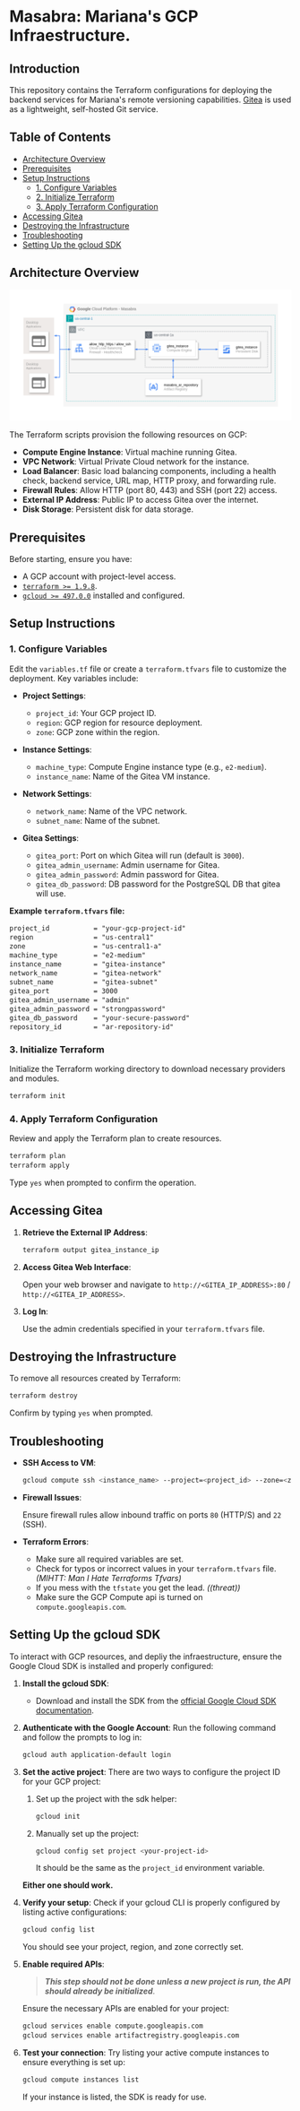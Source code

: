 # Masabra: Mariana's GCP Infraestructure.

## Introduction

This repository contains the Terraform configurations for deploying the backend services for Mariana's remote versioning capabilities. [Gitea](https://gitea.io/en-us/) is used as a lightweight, self-hosted Git service.

## Table of Contents

-   [Architecture Overview](#architecture-overview)
-   [Prerequisites](#prerequisites)
-   [Setup Instructions](#setup-instructions)
    -   [1. Configure Variables](#1-configure-variables)
    -   [2. Initialize Terraform](#3-initialize-terraform)
    -   [3. Apply Terraform Configuration](#4-apply-terraform-configuration)
-   [Accessing Gitea](#accessing-gitea)
-   [Destroying the Infrastructure](#destroying-the-infrastructure)
-   [Troubleshooting](#troubleshooting)
-   [Setting Up the gcloud SDK](#setting-up-the-gcloud-sdk)

## Architecture Overview

![GCP-Cloud-Infraestructure](const/masabra.drawio.png)

The Terraform scripts provision the following resources on GCP:

-   **Compute Engine Instance**: Virtual machine running Gitea.
-   **VPC Network**: Virtual Private Cloud network for the instance.
-   **Load Balancer**: Basic load balancing components, including a health check, backend service, URL map, HTTP proxy, and forwarding rule.
-   **Firewall Rules**: Allow HTTP (port 80, 443) and SSH (port 22) access.
-   **External IP Address**: Public IP to access Gitea over the internet.
-   **Disk Storage**: Persistent disk for data storage.

## Prerequisites

Before starting, ensure you have:

-   A GCP account with project-level access.
-   [`terraform >= 1.9.8`](https://www.terraform.io/downloads.html).
-   [`gcloud >= 497.0.0`](https://cloud.google.com/sdk/docs/install) installed and configured.

## Setup Instructions

### 1. Configure Variables

Edit the `variables.tf` file or create a `terraform.tfvars` file to customize the deployment. Key variables include:

-   **Project Settings**:

    -   `project_id`: Your GCP project ID.
    -   `region`: GCP region for resource deployment.
    -   `zone`: GCP zone within the region.

-   **Instance Settings**:

    -   `machine_type`: Compute Engine instance type (e.g., `e2-medium`).
    -   `instance_name`: Name of the Gitea VM instance.

-   **Network Settings**:

    -   `network_name`: Name of the VPC network.
    -   `subnet_name`: Name of the subnet.

-   **Gitea Settings**:
    -   `gitea_port`: Port on which Gitea will run (default is `3000`).
    -   `gitea_admin_username`: Admin username for Gitea.
    -   `gitea_admin_password`: Admin password for Gitea.
    -   `gitea_db_password`: DB password for the PostgreSQL DB that gitea will use.

**Example `terraform.tfvars` file:**

```hcl
project_id           = "your-gcp-project-id"
region               = "us-central1"
zone                 = "us-central1-a"
machine_type         = "e2-medium"
instance_name        = "gitea-instance"
network_name         = "gitea-network"
subnet_name          = "gitea-subnet"
gitea_port           = 3000
gitea_admin_username = "admin"
gitea_admin_password = "strongpassword"
gitea_db_password    = "your-secure-password"
repository_id        = "ar-repository-id"
```

### 3. Initialize Terraform

Initialize the Terraform working directory to download necessary providers and modules.

```bash
terraform init
```

### 4. Apply Terraform Configuration

Review and apply the Terraform plan to create resources.

```bash
terraform plan
terraform apply
```

Type `yes` when prompted to confirm the operation.

## Accessing Gitea

1. **Retrieve the External IP Address**:

    ```bash
    terraform output gitea_instance_ip
    ```

2. **Access Gitea Web Interface**:

    Open your web browser and navigate to `http://<GITEA_IP_ADDRESS>:80` / `http://<GITEA_IP_ADDRESS>`.

3. **Log In**:

    Use the admin credentials specified in your `terraform.tfvars` file.

## Destroying the Infrastructure

To remove all resources created by Terraform:

```bash
terraform destroy
```

Confirm by typing `yes` when prompted.

## Troubleshooting

-   **SSH Access to VM**:

    ```bash
    gcloud compute ssh <instance_name> --project=<project_id> --zone=<zone>
    ```

-   **Firewall Issues**:

    Ensure firewall rules allow inbound traffic on ports `80` (HTTP/S) and `22` (SSH).

-   **Terraform Errors**:

    -   Make sure all required variables are set.
    -   Check for typos or incorrect values in your `terraform.tfvars` file. _(MIHTT: Man I Hate Terraforms Tfvars)_
    -   If you mess with the `tfstate` you get the lead. _((threat))_
    -   Make sure the GCP Compute api is turned on `compute.googleapis.com`.

## Setting Up the gcloud SDK

To interact with GCP resources, and depliy the infraestructure, ensure the Google Cloud SDK is installed and properly configured:

1. **Install the gcloud SDK**:

    - Download and install the SDK from the [official Google Cloud SDK documentation](https://cloud.google.com/sdk/docs/install).

2. **Authenticate with the Google Account**:
   Run the following command and follow the prompts to log in:

    ```bash
    gcloud auth application-default login
    ```

3. **Set the active project**:
   There are two ways to configure the project ID for your GCP project:

    1. Set up the project with the sdk helper:

        ```bash
        gcloud init
        ```

    2. Manually set up the project:
        ```bash
        gcloud config set project <your-project-id>
        ```
        It should be the same as the `project_id` environment variable.

    **Either one should work.**

4. **Verify your setup**:
   Check if your gcloud CLI is properly configured by listing active configurations:

    ```bash
    gcloud config list
    ```

    You should see your project, region, and zone correctly set.

5. **Enable required APIs**:

    > _**This step should not be done unless a new project is run, the API should already be initialized**_.

    Ensure the necessary APIs are enabled for your project:

    ```bash
    gcloud services enable compute.googleapis.com
    gcloud services enable artifactregistry.googleapis.com
    ```

6. **Test your connection**:
   Try listing your active compute instances to ensure everything is set up:

    ```bash
    gcloud compute instances list
    ```

    If your instance is listed, the SDK is ready for use.
